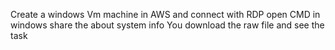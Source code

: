 Create a windows Vm machine in AWS and connect with RDP open CMD in windows share the about system info 
You download the raw file and see the task
